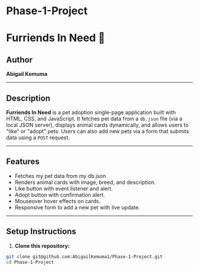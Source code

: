 # Phase-1-Project
# Furriends In Need 🐾

## Author
**Abigail Kemuma**

---

## Description
**Furriends In Need** is a pet adoption single-page application built with HTML, CSS, and JavaScript. It fetches pet data from a `db.json` file (via a local JSON server), displays animal cards dynamically, and allows users to "like" or "adopt" pets. Users can also add new pets via a form that submits data using a `POST` request.

---

## Features
- Fetches my pet data from my db.json
- Renders animal cards with image, breed, and description.
- Like button with event listener and alert.
- Adopt button with confirmation alert.
- Mouseover hover effects on cards.
- Responsive form to add a new pet with live update.

---

## Setup Instructions

1. **Clone this repository:**
```bash
git clone git@github.com:AbigailKemuma1/Phase-1-Project.git
cd Phase-1-Project